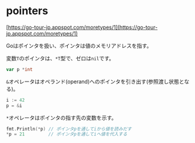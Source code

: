 # pointers

[https://go-tour-jp.appspot.com/moretypes/1](https://go-tour-jp.appspot.com/moretypes/1)

Goはポインタを扱い、ポインタは値のメモリアドレスを指す。

変数`T`のポインタは、`*T`型で、ゼロは`nil`です。

```go
var p *int
```

`&`オペレータはオペランド(operand)へのポインタを引き出す(参照渡し状態となる)。

```go
i := 42
p = &i
```

`*`オペレータはポインタの指す先の変数を示す。

```go
fmt.Println(*p) // ポインタpを通してiから値を読みだす
*p = 21         // ポインタpを通してiへ値を代入する
```

